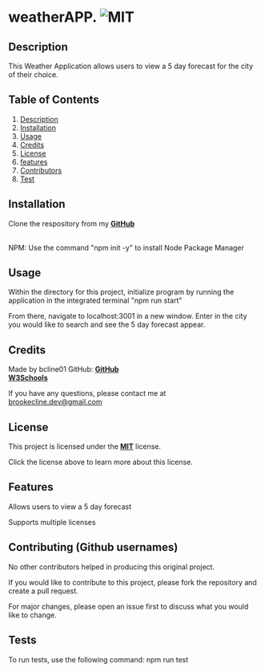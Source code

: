 # weatherAPP. ![MIT](https://img.shields.io/badge/license-MIT-green)


## Description
This Weather Application allows users to view a 5 day forecast for the city of their choice. 

  ## Table of Contents
  1. [Description](#description)
  2. [Installation](#installation)
  3. [Usage](#usage)
  4. [Credits](#credits)
  5. [License](#license)
  6. [features](#features)
  7. [Contributors](#contribute)
  8. [Test](#test)

  ## Installation
  Clone the respository from my **[GitHub](https://github.com/bcline01/vehicle-builder)**

   <br>NPM: Use the command "npm init -y" to install Node Package Manager<br>
   

  ## Usage
  Within the directory for this project, initialize program by running the application in the integrated terminal "npm run start"

  From there, navigate to localhost:3001 in a new window. Enter in the city you would like to search and see the 5 day forecast appear.


  ## Credits
  Made by bcline01 GitHub: **[GitHub](https://github.com/bcline01)**
  <br> **[W3Schools](https://www.w3schools.com/js/js_api_intro.asp)** 

  If you have any questions, please contact me at <brookecline.dev@gmail.com>

  ## License
  This project is licensed under the **[MIT](https://opensource.org/licenses/MIT)** license.

  Click the license above to learn more about this license.

  ## Features
  Allows users to view a 5 day forecast

  Supports multiple licenses

  ## Contributing (Github usernames)
  No other contributors helped in producing this original project.

  If you would like to contribute to this project, please fork the repository and create a pull request. 
    
  For major changes, please open an issue first to discuss what you would like to change.

  ## Tests
  To run tests, use the following command: npm run test